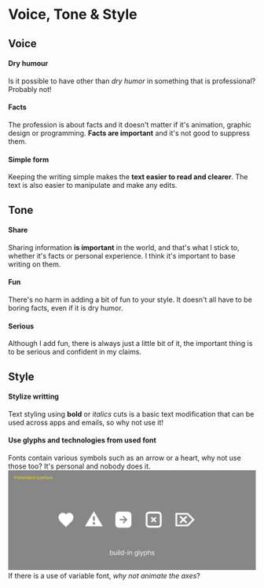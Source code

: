 
# Voice, Tone & Style

## Voice
#### Dry humour
Is it possible to have other than *dry humor* in something that is professional? Probably not!
#### Facts
The profession is about facts and it doesn't matter if it's animation, graphic design or programming. **Facts are important** and it's not good to suppress them.
#### Simple form
Keeping the writing simple makes the **text easier to read and clearer**. The text is also easier to manipulate and make any edits.

## Tone
#### Share
Sharing information **is important** in the world, and that's what I stick to, whether it's facts or personal experience. I think it's important to base writing on them.

#### Fun
There's no harm in adding a bit of fun to your style. It doesn't all have to be boring facts, even if it is dry humor.

#### Serious
Although I add fun, there is always just a little bit of it, the important thing is to be serious and confident in my claims.

## Style
#### Stylize writting
Text styling using **bold** or *italics* cuts is a basic text modification that can be used across apps and emails, so why not use it! 
#### Use glyphs and technologies from used font
Fonts contain various symbols such as an arrow or a heart, why not use those too? It's personal and nobody does it.
![example of glyphs in font](images/buildInGlyphs.jpg)If there is a use of variable font, *why not animate the axes*?